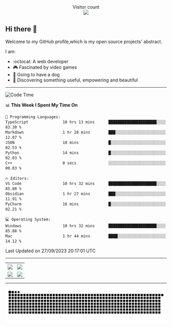 
 <div align="center"> 
  Visitor count<br>
  <img src="https://profile-counter.glitch.me/ross249/count.svg" />
<!--   
  ![visitor badge](https://visitor-badge.glitch.me/badge?page_id=ross249.visitor-badge&left_color=SlateGray&right_color=green&left_text=HelloVisitors) -->
  
</div>

## Hi there :wave:
<p>Welcome to my GitHub profile,which is my open source projects' abstract.</p>
I am:

- :octocat: A web developer
- :video_game: Fascinated by video games 
- :dog: Going to have a dog
- :art: Discovering something useful, empowering and beautiful

---

<!--START_SECTION:waka-->
![Code Time](http://img.shields.io/badge/Code%20Time-463%20hrs%2041%20mins-blue)

📊 **This Week I Spent My Time On** 

```text
💬 Programming Languages: 
TypeScript               10 hrs 13 mins      █████████████████████░░░░   83.30 % 
Markdown                 1 hr 28 mins        ███░░░░░░░░░░░░░░░░░░░░░░   12.07 % 
JSON                     18 mins             █░░░░░░░░░░░░░░░░░░░░░░░░   02.53 % 
Python                   14 mins             █░░░░░░░░░░░░░░░░░░░░░░░░   02.03 % 
C++                      0 secs              ░░░░░░░░░░░░░░░░░░░░░░░░░   00.03 % 

🔥 Editors: 
VS Code                  10 hrs 32 mins      █████████████████████░░░░   85.88 % 
Obsidian                 1 hr 27 mins        ███░░░░░░░░░░░░░░░░░░░░░░   11.91 % 
PyCharm                  16 mins             █░░░░░░░░░░░░░░░░░░░░░░░░   02.21 % 

💻 Operating System: 
Windows                  10 hrs 32 mins      █████████████████████░░░░   85.88 % 
Mac                      1 hr 44 mins        ████░░░░░░░░░░░░░░░░░░░░░   14.12 % 
```


 Last Updated on 27/09/2023 20:17:01 UTC
<!--END_SECTION:waka-->

---

<table align="center" width="100%">
	
  <tr>
    <td align="center" width="50%">
      <img align="center" src="https://stats.justsong.cn/api/leetcode/?username=JimLuo_" />
    </td>
    <td align="center" width="50%">
      <img align="center" src="https://github-readme-stats.vercel.app/api?username=Ross249&show_icons=true&theme=solarized-light" />
    </td>
  </tr>
  <tr>
          <td align="center">
            <img align="center" src="https://github-readme-stats.vercel.app/api/top-langs/?username=Ross249&langs_count=6&layout=compact&theme=solarized-light" />
          </td>
    <td align="center">
      <img align="center" src="https://github-readme-streak-stats.herokuapp.com/?user=namyakhan&theme=solarized-light&hide_border=false" />
    </td>
  </tr>
</table>

---
<!--
<div style="display: inline-block;width: 50%;">
		<div style="display: inline-block">
			<img align="center" src="https://github-readme-stats.vercel.app/api/top-langs/?username=Ross249&langs_count=6&layout=compact&theme=solarized-light" />
		</div>
		<div style="display: inline-block">
			<img align="center" src="https://github-readme-stats.vercel.app/api?username=Ross249&show_icons=true&theme=solarized-light" />
		</div> 
 		<div>
			<img align="center" src="https://github-readme-streak-stats.herokuapp.com/?user=namyakhan&theme=solarized-light&hide_border=false" />
		</div> 
	</div> -->
<!-- <a href="#">
  <img align="center" src="https://stats.justsong.cn/api/leetcode/?username=ross249&cn=true" />
</a>
<a href="#">
  <img align="center" src="https://stats.justsong.cn/api/juejin?id=4125023360530574" />
</a> -->

![Snake animation](https://github.com/Ross249/Ross249/blob/output/github-contribution-grid-snake.svg)
